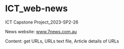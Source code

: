 # ICT_web-news
ICT Capstone Project_2023-SP2-26

News website: www.7news.com.au

Content: get URLs, URLs text file, Article details of URLs
